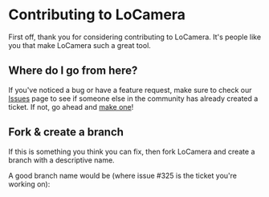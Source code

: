 # Contributing to LoCamera

First off, thank you for considering contributing to LoCamera. It's people like you that make LoCamera such a great tool.

## Where do I go from here?

If you've noticed a bug or have a feature request, make sure to check our [Issues](https://gitlab.com/your-username/locamera/issues) page to see if someone else in the community has already created a ticket. If not, go ahead and [make one](https://gitlab.com/your-username/locamera/issues/new)!

## Fork & create a branch

If this is something you think you can fix, then fork LoCamera and create a branch with a descriptive name.

A good branch name would be (where issue #325 is the ticket you're working on):
